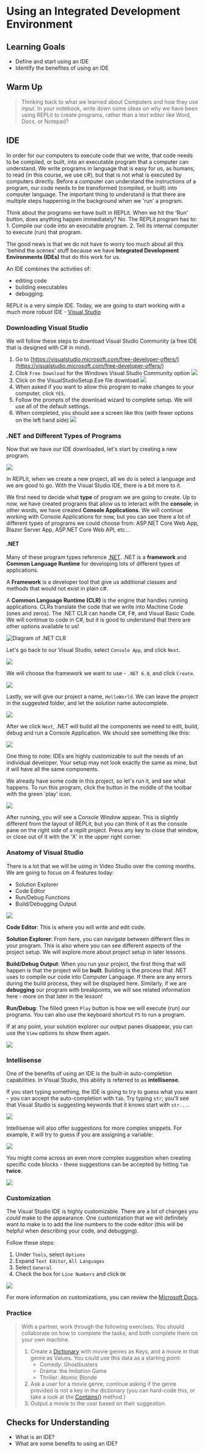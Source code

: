 # Using an Integrated Development Environment

## Learning Goals
* Define and start using an IDE
* Identify the benefites of using an IDE

## Warm Up

> Thinking back to what we learned about Computers and how they use _input_. In your notebook, write down some ideas on why we have been using REPLit to create programs, rather than a text editor like Word, Docs, or Notepad?

## IDE
In order for our computers to execute code that we write, that code needs to be compiled, or built, into an executable program that a computer can understand.  We write programs in language that is easy for us, as humans, to read (in this course, we use c#), but that is not what is executed by computers directly.  Before a computer can understand the instructions of a program, our code needs to be transformed (compiled, or built) into computer language.  The important thing  to understand is that there are multiple steps happening in the background when we 'run' a program.

Think about the programs we have built in REPLit.  When we hit the 'Run' button, does anything happen immediately? No.  The REPLit program has to:
    1. Compile our code into an executable program.
    2. Tell its internal computer to execute (run) that program.

The good news is that we do not have to worry too much about all this 'behind the scenes' stuff because we have **Integrated Development Environments (IDEs)** that do this work for us. 

An IDE combines the activities of: 
- editing code 
- building executables
- debugging.

REPLit is a very simple IDE.  Today, we are going to start working with a much more robust IDE - [Visual Studio](https://visualstudio.microsoft.com/free-developer-offers/)

### Downloading Visual Studio
We will follow these steps to download Visual Studio Community (a free IDE that is designed with C# in mind).

1. Go to [https://visualstudio.microsoft.com/free-developer-offers/](https://visualstudio.microsoft.com/free-developer-offers/)
2. Click `Free Download` for the Windows Visual Studio Community option
![](/images/Mod1/ideanddebugging/VisualStudioDownloadButton.png)
3. Click on the VisualStudioSetup.Exe file download
![](/images/Mod1/ideanddebugging/EXEfiledownload.png)
4. When asked if you want to allow this program to make changes to your computer, click `YES`.
5. Follow the prompts of the download wizard to complete setup.  We will use all of the default settings.
6. When completed, you should see a screen like this (with fewer options on the left hand side)
![](/images/Mod1/ideanddebugging/VisualStudioDownloaded.png)

### .NET and Different Types of Programs
Now that we have our IDE downloaded, let's start by creating a new program.

![](/images/Mod1/ideanddebugging/CreateANewProject.png)

In REPLit, when we create a new project, all we do is select a language and we are good to go.  With the Visual Studio IDE, there is a bit more to it.

We first need to decide what **type** of program we are going to create. Up to now, we have created programs that allow us to interact with the **console**; in other words, we have created **Console Applications**.  We will continue working with Console Applications for now, but you can see there a lot of different types of programs we could choose from: ASP.NET Core Web App, Blazor Server App, ASP.NET Core Web API, etc...

#### .NET
Many of these program types reference [.NET](https://dotnet.microsoft.com/en-us/learn/dotnet/what-is-dotnet-framework).  .NET is a **framework** and **Common Language Runtime** for developing lots of different types of applications.

A **Framework** is a developer tool that give us additional classes and methods that would not exist in plain c#.

A **Common Language Runtime (CLR)** is the engine that handles running applications. CLRs translate the code that we write into Machine Code (ones and zeros).  The .NET CLR can handle C#, F#, and Visual Basic Code.  We will continue to code in C#, but it is good to understand that there are other options available to us!

![Diagram of .NET CLR](/images/Mod1/ideanddebugging/NET-CLR.png)

Let's go back to our Visual Studio, select `Console App`, and click `Next`.

![](/images/Mod1/ideanddebugging/ChooseANewProject.png)

We will choose the framework we want to use - `.NET 6.0`, and click `Create`.

![](/images/Mod1/ideanddebugging/ChooseFrameworkCreate.png)

Lastly, we will give our project a name, `HelloWorld`.  We can leave the project in the suggested folder, and let the solution name autocomplete.

![](/images/Mod1/ideanddebugging/NewProjectName.png)

After we click `Next`, .NET will build all the components we need to edit, build, debug and run a Console Application.  We should see something like this:

![](/images/Mod1/ideanddebugging/HelloWorldCode.png)

One thing to note: IDEs are highly customizable to suit the needs of an individual developer.  Your setup may not look exactly the same as mine, but it will have all the same components.

We already have some code in this project, so let's run it, and see what happens.  To run this program, click the button in the middle of the toolbar with the green 'play' icon.

![](/images/Mod1/ideanddebugging/HelloWorldConsole.png)

After running, you will see a Console Window appear.  This is slightly different from the layout of REPLit, but you can think of it as the console pane on the right side of a replit project. Press any key to close that window, or close out of it with the 'X' in the upper right corner.

### Anatomy of Visual Studio
There is a lot that we will be using in Video Studio over the coming months.  We are going to focus on 4 features today:
- Solution Explorer
- Code Editor
- Run/Debug Functions
- Build/Debugging Output

![](/images/Mod1/ideanddebugging/AnatomyOfVisualStudio.png)

**Code Editor**: This is where you will write and edit code.

**Solution Explorer**: From here, you can navigate between different files in your program.  This is also where you can see different aspects of the project setup.  We will explore more about project setup in later lessons.

**Build/Debug Output**: When you run your project, the first thing that will happen is that the project will be **built**.  Building is the process that .NET uses to compile our code into Computer Language.  If there are any errors during the build process, they will be displayed here.  Similarly, if we are **debugging** our program with breakpoints, we will see related information here - more on that later in the lesson!

**Run/Debug**: The filled green `Play` button is how we will execute (run) our programs. You can also use the keyboard shortcut `F5` to run a program.

If at any point, your solution explorer our output panes disappear, you can use the `View` options to show them again.

![](/images/Mod1/ideanddebugging/ViewOptions.png)

### Intellisense

One of the benefits of using an IDE is the built-in auto-completion capabilities.  In Visual Studio, this ability is referred to as **intellisense**.

If you start typing something, the IDE is going to try to guess what you want - you can accept the auto-completion with `Tab`.  Try typing `str`; you'll see that Visual Studio is suggesting keywords that it knows start with `str...`.

![](/images/Mod1/ideanddebugging/IntellisenseString.png)

Intellisense will also offer suggestions for more complex snippets.  For example, it will try to guess if you are assigning a variable:

![](/images/Mod1/ideanddebugging/IntellisenseAssignment.png)

You might come across an even more complex suggestion when creating specific code blocks - these suggestions can be accepted by hitting `Tab` **twice**.

![](/images/Mod1/ideanddebugging/IntellisenseIf.png)

### Customization
The Visual Studio IDE is highly customizable.  There are a lot of changes you _could_ make to the appearance.  One customization that we will definitely want to make is to add the line numbers to the code editor (this will be helpful when describing your code, and debugging).

Follow these steps:
1. Under `Tools`, select `Options`
2. Expand `Text Editor`, `All Languages`
3. Select `General`
4. Check the box for `Line Numbers` and click `OK`

![](/images/Mod1/ideanddebugging/LineNumberOption.png)

For more information on customizations, you can review the [Microsoft Docs](https://docs.microsoft.com/en-us/visualstudio/ide/personalizing-the-visual-studio-ide?view=vs-2022).

### Practice

> With a partner, work through the following exercises.  You should collaborate on how to complete the tasks, and both complete them on your own machine.
> 1. Create a [Dictionary]() with movie genres as Keys, and a movie in that genre as Values.  You could use this data as a starting point:
>       * Comedy: Ghostbusters
>       * Drama: the Imitation Game  
>       * Thriller: Atomic Blonde
> 2. Ask a user for a movie genre; continue asking if the genre provided is not a key in the dictionary (you can hard-code this, or take a look at the [Contains()](https://www.geeksforgeeks.org/c-sharp-dictionary-containskey-method/) method.)
> 3. Output a movie to the user based on their suggestion.



## Checks for Understanding
* What is an IDE?
* What are some benefits to using an IDE?


<!-- Really strong use of visuals/screenshots in this lesson. I think some of the arrows get a little hard to see at times so it might be worth adjusting to a more prominent color/weight, but overall pretty solid!

I am excited to see what the lab looks like for this! 
 -->